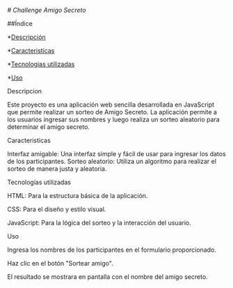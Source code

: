 <em> # Challenge Amigo Secreto </em>

##Índice

*[Descripción](#Descripcion)

*[Caracteristícas](#Caracteristicas)

*[Tecnologias utilizadas](#Tecnologias-utilizadas)

*[Uso](#Uso)

Descripcion

  Este proyecto es una aplicación web sencilla desarrollada en JavaScript que permite realizar un sorteo de Amigo Secreto. La aplicación permite a los usuarios ingresar sus nombres y luego realiza un sorteo aleatorio para determinar el amigo secreto.

Caracteristicas

  Interfaz amigable: Una interfaz simple y fácil de usar para ingresar los datos de los participantes.
Sorteo aleatorio: Utiliza un algoritmo para realizar el sorteo de manera justa y aleatoria.

Tecnologías utilizadas

  HTML: Para la estructura básica de la aplicación.

  CSS: Para el diseño y estilo visual.

  JavaScript: Para la lógica del sorteo y la interacción del usuario.

Uso

  Ingresa los nombres de los participantes en el formulario proporcionado.

  Haz clic en el botón "Sortear amigo".

  El resultado se mostrara en pantalla con el nombre del amigo secreto.
